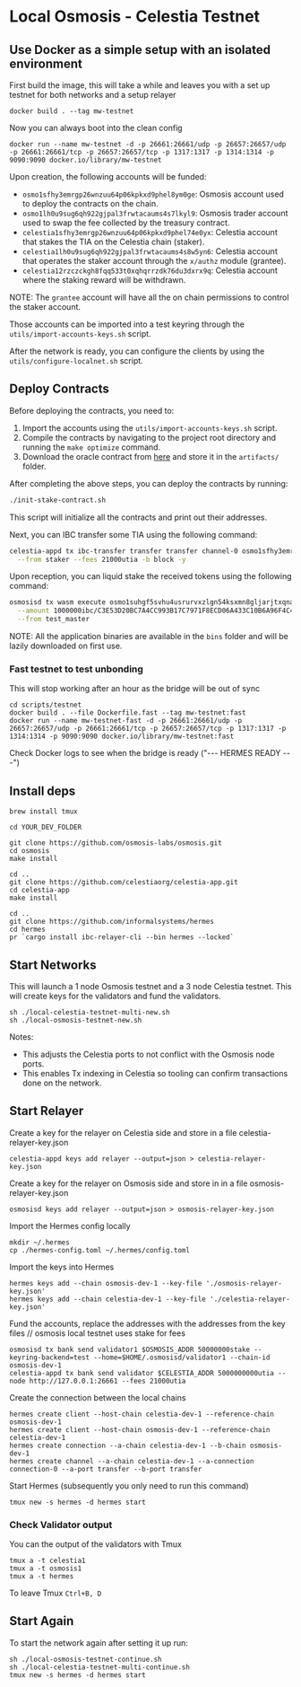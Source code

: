 # Local Osmosis - Celestia Testnet

## Use Docker as a simple setup with an isolated environment

First build the image, this will take a while and leaves you with a set up testnet for both networks and a setup relayer

```
docker build . --tag mw-testnet
```

Now you can always boot into the clean config

```
docker run --name mw-testnet -d -p 26661:26661/udp -p 26657:26657/udp -p 26661:26661/tcp -p 26657:26657/tcp -p 1317:1317 -p 1314:1314 -p 9090:9090 docker.io/library/mw-testnet
```

Upon creation, the following accounts will be funded:
- `osmo1sfhy3emrgp26wnzuu64p06kpkxd9phel8ym0ge`: Osmosis account used to deploy the contracts on the chain.
- `osmo1lh0u9sug6qh922gjpal3frwtacaums4s7lkyl9`: Osmosis trader account used to swap the fee collected by the treasury contract.
- `celestia1sfhy3emrgp26wnzuu64p06kpkxd9phel74e0yx`: Celestia account that stakes the TIA on the Celestia chain (staker).
- `celestia1lh0u9sug6qh922gjpal3frwtacaums4s8w5yn6`: Celestia account that operates the staker account through the `x/authz` module (grantee).
- `celestia12rzczckgh8fqq533t0xqhqrrzdk76du3dxrx9q`: Celestia account where the staking reward will be withdrawn.

NOTE: The `grantee` account will have all the on chain permissions to control the staker account.

Those accounts can be imported into a test keyring through the `utils/import-accounts-keys.sh` script.

After the network is ready, you can configure the clients by using the `utils/configure-localnet.sh` script.

## Deploy Contracts

Before deploying the contracts, you need to:

1. Import the accounts using the `utils/import-accounts-keys.sh` script.
2. Compile the contracts by navigating to the project root directory and running the `make optimize` command.
3. Download the oracle contract from [here](https://github.com/milkyway-labs/milkyway-oracle/releases) and store it in the `artifacts/` folder.

After completing the above steps, you can deploy the contracts by running:

```sh
./init-stake-contract.sh
```

This script will initialize all the contracts and print out their addresses.

Next, you can IBC transfer some TIA using the following command:

```sh
celestia-appd tx ibc-transfer transfer transfer channel-0 osmo1sfhy3emrgp26wnzuu64p06kpkxd9phel8ym0ge 1000000utia \
  --from staker --fees 21000utia -b block -y
```

Upon reception, you can liquid stake the received tokens using the following command:

```sh
osmosisd tx wasm execute osmo1suhgf5svhu4usrurvxzlgn54ksxmn8gljarjtxqnapv8kjnp4nrsll0sqv '{"liquid_stake":{}}' \
  --amount 1000000ibc/C3E53D20BC7A4CC993B17C7971F8ECD06A433C10B6A96F4C4C3714F0624C56DA \
  --from test_master
```
NOTE: All the application binaries are available in the `bins` folder and will be lazily downloaded on first use.

### Fast testnet to test unbonding

This will stop working after an hour as the bridge will be out of sync

```
cd scripts/testnet
docker build . --file Dockerfile.fast --tag mw-testnet:fast
docker run --name mw-testnet-fast -d -p 26661:26661/udp -p 26657:26657/udp -p 26661:26661/tcp -p 26657:26657/tcp -p 1317:1317 -p 1314:1314 -p 9090:9090 docker.io/library/mw-testnet:fast
```

Check Docker logs to see when the bridge is ready ("--- HERMES READY ---")

## Install deps

```
brew install tmux

cd YOUR_DEV_FOLDER

git clone https://github.com/osmosis-labs/osmosis.git
cd osmosis
make install

cd ..
git clone https://github.com/celestiaorg/celestia-app.git
cd celestia-app
make install

cd ..
git clone https://github.com/informalsystems/hermes
cd hermes
pr `cargo install ibc-relayer-cli --bin hermes --locked`

```

## Start Networks

This will launch a 1 node Osmosis testnet and a 3 node Celestia testnet.
This will create keys for the validators and fund the validators.

```
sh ./local-celestia-testnet-multi-new.sh
sh ./local-osmosis-testnet-new.sh
```

Notes:

- This adjusts the Celestia ports to not conflict with the Osmosis node ports.
- This enables Tx indexing in Celestia so tooling can confirm transactions done on the network.

## Start Relayer

Create a key for the relayer on Celestia side and store in a file celestia-relayer-key.json

```
celestia-appd keys add relayer --output=json > celestia-relayer-key.json
```

Create a key for the relayer on Osmosis side and store in in a file osmosis-relayer-key.json

```
osmosisd keys add relayer --output=json > osmosis-relayer-key.json
```

Import the Hermes config locally

```
mkdir ~/.hermes
cp ./hermes-config.toml ~/.hermes/config.toml
```

Import the keys into Hermes

```
hermes keys add --chain osmosis-dev-1 --key-file './osmosis-relayer-key.json'
hermes keys add --chain celestia-dev-1 --key-file './celestia-relayer-key.json'
```

Fund the accounts, replace the addresses with the addresses from the key files
// osmosis local testnet uses stake for fees

```
osmosisd tx bank send validator1 $OSMOSIS_ADDR 50000000stake --keyring-backend=test --home=$HOME/.osmosisd/validator1 --chain-id osmosis-dev-1
celestia-appd tx bank send validator $CELESTIA_ADDR 5000000000utia --node http://127.0.0.1:26661 --fees 21000utia
```

Create the connection between the local chains

```
hermes create client --host-chain celestia-dev-1 --reference-chain osmosis-dev-1
hermes create client --host-chain osmosis-dev-1 --reference-chain celestia-dev-1
hermes create connection --a-chain celestia-dev-1 --b-chain osmosis-dev-1
hermes create channel --a-chain celestia-dev-1 --a-connection connection-0 --a-port transfer --b-port transfer
```

Start Hermes (subsequently you only need to run this command)

```
tmux new -s hermes -d hermes start
```

### Check Validator output

You can the output of the validators with Tmux

```
tmux a -t celestia1
tmux a -t osmosis1
tmux a -t hermes
```

To leave Tmux `Ctrl+B, D`

## Start Again

To start the network again after setting it up run:

```
sh ./local-osmosis-testnet-continue.sh
sh ./local-celestia-testnet-multi-continue.sh
tmux new -s hermes -d hermes start
```
